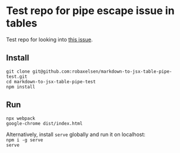 # Test repo for pipe escape issue in tables

Test repo for looking into [this issue](https://github.com/probablyup/markdown-to-jsx/issues/258).

## Install

`git clone git@github.com:robaxelsen/markdown-to-jsx-table-pipe-test.git`  
`cd markdown-to-jsx-table-pipe-test`  
`npm install`  

## Run
`npx webpack`  
`google-chrome dist/index.html`  

Alternatively, install `serve` globally and run it on localhost:  
`npm i -g serve`  
`serve`  
